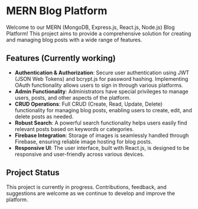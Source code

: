 # MERN Blog Platform

Welcome to our MERN (MongoDB, Express.js, React.js, Node.js) Blog Platform! This project aims to provide a comprehensive solution for creating and managing blog posts with a wide range of features.

## Features (Currently working)

- **Authentication & Authorization**: Secure user authentication using JWT (JSON Web Tokens) and bcrypt.js for password hashing. Implementing OAuth functionality allows users to sign in through various platforms.
- **Admin Functionality**: Administrators have special privileges to manage users, posts, and other aspects of the platform.
- **CRUD Operations**: Full CRUD (Create, Read, Update, Delete) functionality for managing blog posts, enabling users to create, edit, and delete posts as needed.
- **Robust Search**: A powerful search functionality helps users easily find relevant posts based on keywords or categories.
- **Firebase Integration**: Storage of images is seamlessly handled through Firebase, ensuring reliable image hosting for blog posts.
- **Responsive UI**: The user interface, built with React.js, is designed to be responsive and user-friendly across various devices.

## Project Status

This project is currently in progress. Contributions, feedback, and suggestions are welcome as we continue to develop and improve the platform.

